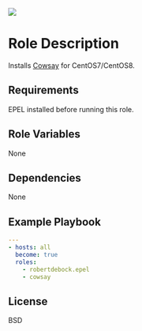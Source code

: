 [![](https://github.com/ansible-roles-matsumura/cowsay/workflows/build/badge.svg)](https://github.com/ansible-roles-matsumura/cowsay/actions?query=workflow%3Abuild)

Role Description
=========

Installs [Cowsay](https://github.com/tnalpgge/rank-amateur-cowsay) for CentOS7/CentOS8.

Requirements
------------

EPEL installed before running this role.

Role Variables
--------------

None

Dependencies
------------

None

Example Playbook
----------------

```YAML
---
- hosts: all
  become: true
  roles:
    - robertdebock.epel
    - cowsay
```

License
-------

BSD
